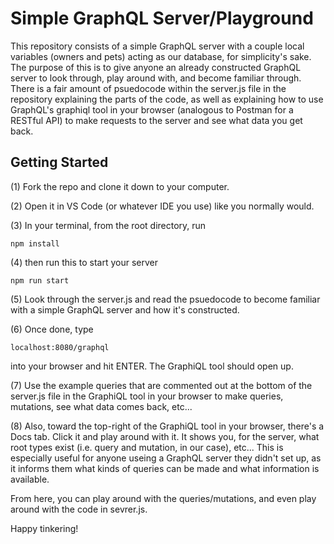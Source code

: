 # Simple GraphQL Server/Playground

This repository consists of a simple GraphQL server with a couple local variables (owners and pets) acting as our database, for simplicity's sake. The purpose of this is to give anyone an already constructed GraphQL server to look through, play around with, and become familiar through. There is a fair amount of psuedocode within the server.js file in the repository explaining the parts of the code, as well as explaining how to use GraphQL's graphiql tool in your browser (analogous to Postman for a RESTful API) to make requests to the server and see what data you get back.

## Getting Started

(1) Fork the repo and clone it down to your computer.

(2) Open it in VS Code (or whatever IDE you use) like you normally would.

(3) In your terminal, from the root directory, run

```
npm install
```
(4) then run this to start your server
```
npm run start
```
(5) Look through the server.js and read the psuedocode to become familiar with a simple GraphQL server and how it's constructed.

(6) Once done, type
```
localhost:8080/graphql
```
into your browser and hit ENTER. The GraphiQL tool should open up.

(7) Use the example queries that are commented out at the bottom of the server.js file in the GraphiQL tool in your browser to make queries, mutations, see what data comes back, etc...

(8) Also, toward the top-right of the GraphiQL tool in your browser, there's a Docs tab. Click it and play around with it. It shows you, for the server, what root types exist (i.e. query and mutation, in our case), etc... This is especially useful for anyone useing a GraphQL server they didn't set up, as it informs them what kinds of queries can be made and what information is available.

From here, you can play around with the queries/mutations, and even play around with the code in sevrer.js.

Happy tinkering!